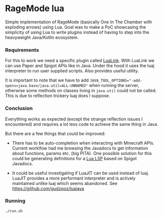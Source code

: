 # RageMode lua

Simple implementation of RageMode (basically One In The Chamber with exploding arrows) using Lua.
Goal was to make a PoC showcasing the simplicity of using Lua to write plugins instead of having to step
into the heavyweight Java/Kotlin ecosystem.

### Requirements

For this to work we need a specific plugin called [LuaLink](https://github.com/LuaLink/LuaLink). With LuaLink we can use Paper and Spigot APIs like in Java. Under the hood it uses the luaj interpreter to run user supplied scripts. Also provides useful utility.

It is important to note that we have to add `JAVA_TOOL_OPTIONS="-add-opens=java.base/java.util=ALL-UNNAMED"` when running the server, otherwise some methods on classes living in `java.util` could not be called. This is due to reflection trickery luaj does I suppose.

### Conclusion

Everything works as expected (except the strange reflection issues I encountered) and requires a lot less code to
achieve the same thing in Java. 

But there are a few things that could be improved: 

* There has to be auto-completion when interacting with Minecraft APIs. Current worklfow had me browsing the Javadocs to get information about functions, params etc. (big PITA). One possible solution for this could be generating definitions for a [Lua LSP](https://github.com/luals/lua-language-server) based on Spigot Javadocs.

* It could be useful investigating if LuaJIT can be used instead of luaj. LuaJIT provides a more performant interpreter and is actively maintained unlike luaj which seems abandoned. See https://github.com/gudzpoz/luajava

### Running

```
./run.sh
```